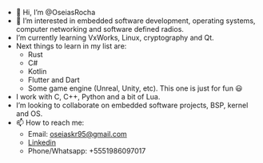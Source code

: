 - 👋 Hi, I’m @OseiasRocha
- 👀 I’m interested in embedded software development, operating systems, computer networking and software defined radios.
- I’m currently learning VxWorks, Linux, cryptography and Qt.
- Next things to learn in my list are:
  - Rust
  - C#
  - Kotlin
  - Flutter and Dart
  - Some game engine (Unreal, Unity, etc). This one is just for fun :smiley:
- I work with C, C++, Python and a bit of Lua.
-  I’m looking to collaborate on embedded software projects, BSP, kernel and OS.
- 📫 How to reach me:
  - Email: <oseiaskr95@gmail.com>
  - [Linkedin](https://www.linkedin.com/in/os%C3%A9ias-rocha-358700139/)
  - Phone/Whatsapp: +5551986097017

<!---
OseiasRocha/OseiasRocha is a ✨ special ✨ repository because its `README.md` (this file) appears on your GitHub profile.
You can click the Preview link to take a look at your changes.
--->
